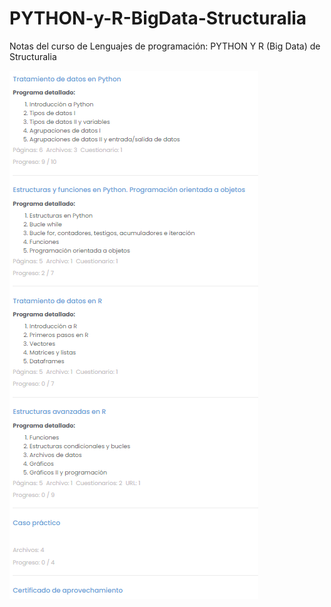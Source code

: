 # PYTHON-y-R-BigData-Structuralia
Notas del curso de Lenguajes de programación: PYTHON Y R (Big Data) de Structuralia

![Screenshot](https://github.com/jotagectti/PYTHON-y-R-BigData-Structuralia/blob/main/lengPyR.png?raw=true)

